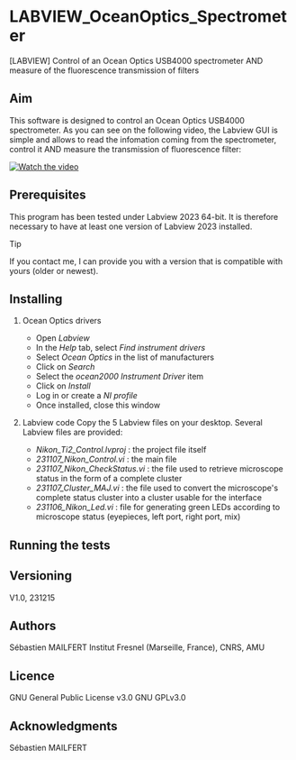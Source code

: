# LABVIEW_OceanOptics_Spectrometer
[LABVIEW] Control of an Ocean Optics USB4000 spectrometer AND measure of the fluorescence transmission of filters

## Aim
This software is designed to control an Ocean Optics USB4000 spectrometer.
As you can see on the following video, the Labview GUI is simple and allows to read the infomation coming from the spectrometer, control it AND measure the transmission of fluorescence filter:

[![Watch the video](https://github.com/MAILFERT-Sebastien/LABVIEW_OcenOptics_Spectyrometer/Images/Labview_OceanOptics_USB4000.png)]([https://youtu.be/x3z7vbhCzYc](https://www.youtube.com/watch?v=lz8w-zJ4CPQ))


## Prerequisites
This program has been tested under Labview 2023 64-bit. It is therefore necessary to have at least one version of Labview 2023 installed.
> [!TIP]
> If you contact me, I can provide you with a version that is compatible with yours (older or newest).

## Installing

1. Ocean Optics drivers
   <ul>
      <li> Open <i>Labview</i></li>
      <li> In the <i>Help</i> tab, select <i>Find instrument drivers</i></li>
      <li> Select <i>Ocean Optics</i> in the list of manufacturers</li>
      <li> Click on <i>Search</i> </li>
      <li> Select the <i>ocean2000 Instrument Driver</i> item</li>
      <li> Click on <i>Install</i></li>
      <li> Log in or create a <i>NI profile</i></li>
      <li> Once installed, close this window</li>
      </ul>
      
2. Labview code
      Copy the 5 Labview files on your desktop. Several Labview files are provided:
      <ul>
      <li> <i>Nikon_Ti2_Control.lvproj</i> : the project file itself</li>
      <li> <i>231107_Nikon_Control.vi</i> : the main file</li>
      <li> <i>231107_Nikon_CheckStatus.vi</i> : the file used to retrieve microscope status in the form of a complete cluster</li>
      <li> <i>231107_Cluster_MAJ.vi</i> : the file used to convert the microscope's complete status cluster into a cluster usable for the interface</li>
      <li> <i>231106_Nikon_Led.vi</i> : file for generating green LEDs according to microscope status (eyepieces, left port, right port, mix)</li>
      </ul>

## Running the tests


## Versioning

V1.0, 231215

## Authors
Sébastien MAILFERT
Institut Fresnel (Marseille, France), CNRS, AMU

## Licence
GNU General Public License v3.0
GNU GPLv3.0

## Acknowledgments
Sébastien MAILFERT
